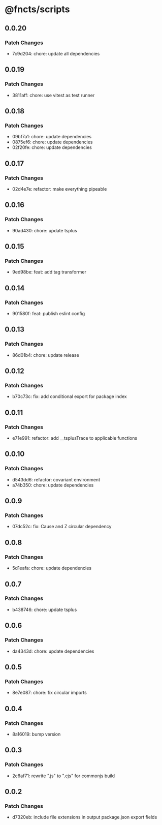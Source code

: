 # @fncts/scripts

## 0.0.20

### Patch Changes

- 7c9d204: chore: update all dependencies

## 0.0.19

### Patch Changes

- 3811aff: chore: use vitest as test runner

## 0.0.18

### Patch Changes

- 09bf7a1: chore: update dependencies
- 0875ef6: chore: update dependencies
- 02f20fe: chore: update dependencies

## 0.0.17

### Patch Changes

- 02d4e7e: refactor: make everything pipeable

## 0.0.16

### Patch Changes

- 90ad430: chore: update tsplus

## 0.0.15

### Patch Changes

- 9ed98be: feat: add tag transformer

## 0.0.14

### Patch Changes

- 901580f: feat: publish eslint config

## 0.0.13

### Patch Changes

- 86d01b4: chore: update release

## 0.0.12

### Patch Changes

- b70c73c: fix: add conditional export for package index

## 0.0.11

### Patch Changes

- e71e991: refactor: add \_\_tsplusTrace to applicable functions

## 0.0.10

### Patch Changes

- d543dd6: refactor: covariant environment
- a74b350: chore: update dependencies

## 0.0.9

### Patch Changes

- 07dc52c: fix: Cause and Z circular dependency

## 0.0.8

### Patch Changes

- 5d1eafa: chore: update dependencies

## 0.0.7

### Patch Changes

- b438746: chore: update tsplus

## 0.0.6

### Patch Changes

- da4343d: chore: update dependencies

## 0.0.5

### Patch Changes

- 8e7e087: chore: fix circular imports

## 0.0.4

### Patch Changes

- 8a16019: bump version

## 0.0.3

### Patch Changes

- 2c6af71: rewrite ".js" to ".cjs" for commonjs build

## 0.0.2

### Patch Changes

- d7320eb: include file extensions in output package.json export fields
